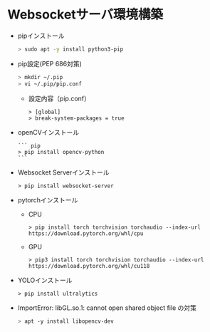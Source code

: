 # Websocketサーバ環境構築

* pipインストール  

    ``` bash
    > sudo apt -y install python3-pip
    ```  

* pip設定(PEP 686対策)  

    ``` bash
    > mkdir ~/.pip  
    > vi ~/.pip/pip.conf
    ```

    * 設定内容（pip.conf）  
  
          > [global]  
          > break-system-packages = true

* openCVインストール  

      ``` pip
      > pip install opencv-python
      ```

* Websocket Serverインストール  

    ``` pip
    > pip install websocket-server
    ```

* pytorchインストール  
    * CPU  
        
        ``` pip  
        > pip install torch torchvision torchaudio --index-url https://download.pytorch.org/whl/cpu  
        ```

     * GPU  

        ``` pip  
        > pip3 install torch torchvision torchaudio --index-url https://download.pytorch.org/whl/cu118
        ```

* YOLOインストール  

    ``` pip
    > pip install ultralytics
    ```

* ImportError: libGL.so.1: cannot open shared object file の対策

    ``` bash
    > apt -y install libopencv-dev
    ```
